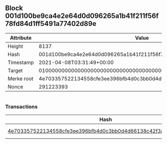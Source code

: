 ## Block 001d100be9ca4e2e64d0d096265a1b41f211f56f78fd84d1ff5491a77402d89e

Attribute | Value
--- | ---
Height | 8137
Hash | 001d100be9ca4e2e64d0d096265a1b41f211f56f78fd84d1ff5491a77402d89e
Timestamp | 2021-04-08T03:31:49+00:00
Target | 0100000000000000000000000000000000000000000000000000000000000000
Merke root | 4e703357522134558cfe3ee396bfb4d0c3bb0d4d66138c42f3a032d42f0dd051
Nonce | 291223393

```

```

### Transactions

Hash | Amount
--- | ---
[4e703357522134558cfe3ee396bfb4d0c3bb0d4d66138c42f3a032d42f0dd051](4e703357522134558cfe3ee396bfb4d0c3bb0d4d66138c42f3a032d42f0dd051.md) | 10.00000000 SKEPTI 
